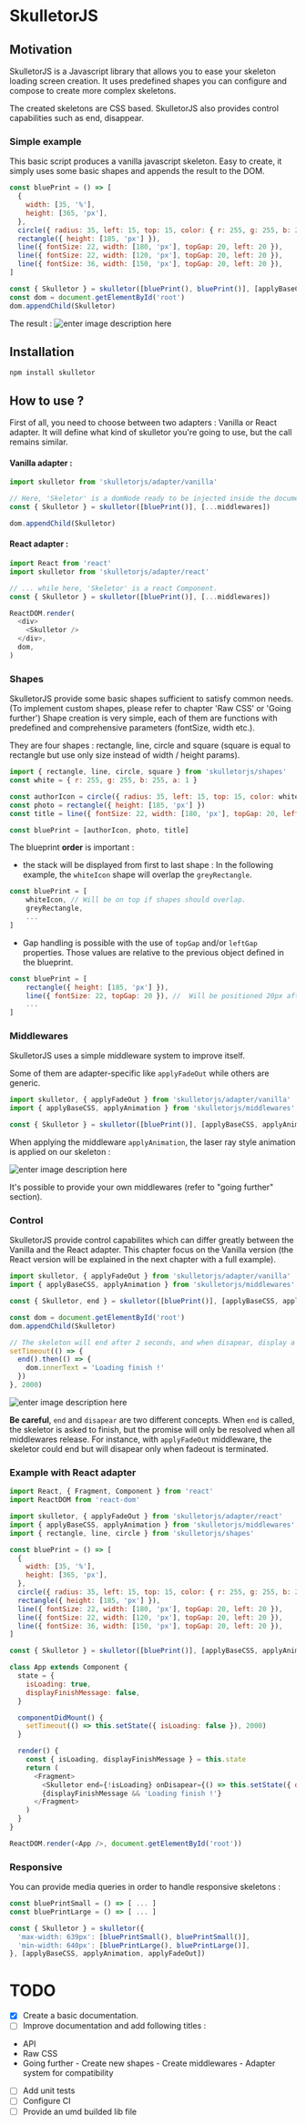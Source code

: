 # SkulletorJS

## Motivation

SkulletorJS is a Javascript library that allows you to ease your skeleton loading screen creation. It uses predefined shapes you can configure and compose to create more complex skeletons.

The created skeletons are CSS based. SkulletorJS also provides control capabilities such as end, disappear.

### Simple example

This basic script produces a vanilla javascript skeleton. Easy to create, it simply uses some basic shapes and appends the result to the DOM.

```javascript
const bluePrint = () => [
  {
    width: [35, '%'],
    height: [365, 'px'],
  },
  circle({ radius: 35, left: 15, top: 15, color: { r: 255, g: 255, b: 255, a: 1 } }),
  rectangle({ height: [185, 'px'] }),
  line({ fontSize: 22, width: [180, 'px'], topGap: 20, left: 20 }),
  line({ fontSize: 22, width: [120, 'px'], topGap: 20, left: 20 }),
  line({ fontSize: 36, width: [150, 'px'], topGap: 20, left: 20 }),
]

const { Skulletor } = skulletor([bluePrint(), bluePrint()], [applyBaseCSS])
const dom = document.getElementById('root')
dom.appendChild(Skulletor)
```

The result :
![enter image description here](https://raw.githubusercontent.com/axel-springer-kugawana/skeletor/master/doc/screen1.JPG)

## Installation

    npm install skulletor

## How to use ?

First of all, you need to choose between two adapters : Vanilla or React adapter. It will define what kind of skulletor you're going to use, but the call remains similar.

#### Vanilla adapter :

```javascript
import skulletor from 'skulletorjs/adapter/vanilla'

// Here, 'Skeletor' is a domNode ready to be injected inside the document ...
const { Skulletor } = skulletor([bluePrint()], [...middlewares])

dom.appendChild(Skulletor)
```

#### React adapter :

```javascript
import React from 'react'
import skulletor from 'skulletorjs/adapter/react'

// ... while here, 'Skeletor' is a react Component.
const { Skulletor } = skulletor([bluePrint()], [...middlewares])

ReactDOM.render(
  <div>
    <Skulletor />
  </div>,
  dom,
)
```

### Shapes

SkulletorJS provide some basic shapes sufficient to satisfy common needs. (To implement custom shapes, please refer to chapter 'Raw CSS' or 'Going further')
Shape creation is very simple, each of them are functions with predefined and comprehensive parameters (fontSize, width etc.).

They are four shapes : rectangle, line, circle and square (square is equal to rectangle but use only size instead of width / height params).

```javascript
import { rectangle, line, circle, square } from 'skulletorjs/shapes'
const white = { r: 255, g: 255, b: 255, a: 1 }

const authorIcon = circle({ radius: 35, left: 15, top: 15, color: white })
const photo = rectangle({ height: [185, 'px'] })
const title = line({ fontSize: 22, width: [180, 'px'], topGap: 20, left: 20 })

const bluePrint = [authorIcon, photo, title]
```

The blueprint **order** is important :

- the stack will be displayed from first to last shape : In the following example, the `whiteIcon` shape will overlap the `greyRectangle`.

```javascript
const bluePrint = [
	whiteIcon, // Will be on top if shapes should overlap.
	greyRectangle,
	...
]
```

- Gap handling is possible with the use of `topGap` and/or `leftGap` properties. Those values are relative to the previous object defined in the blueprint.

```javascript
const bluePrint = [
	rectangle({ height: [185, 'px'] }),
	line({ fontSize: 22, topGap: 20 }), //  Will be positioned 20px after the rectangle.
	...
]
```

### Middlewares

SkulletorJS uses a simple middleware system to improve itself.

Some of them are adapter-specific like `applyFadeOut` while others are generic.

```javascript
import skulletor, { applyFadeOut } from 'skulletorjs/adapter/vanilla'
import { applyBaseCSS, applyAnimation } from 'skulletorjs/middlewares'

const { Skulletor } = skulletor([bluePrint()], [applyBaseCSS, applyAnimation, applyFadeOut])
```

When applying the middleware `applyAnimation`, the laser ray style animation is applied on our skeleton :

![enter image description here](https://raw.githubusercontent.com/axel-springer-kugawana/skeletor/master/doc/screen2.gif)

It's possible to provide your own middlewares (refer to "going further" section).

### Control

SkulletorJS provide control capabilites which can differ greatly between the Vanilla and the React adapter.
This chapter focus on the Vanilla version (the React version will be explained in the next chapter with a full example).

```javascript
import skulletor, { applyFadeOut } from 'skulletorjs/adapter/vanilla'
import { applyBaseCSS, applyAnimation } from 'skulletorjs/middlewares'

const { Skulletor, end } = skulletor([bluePrint()], [applyBaseCSS, applyAnimation, applyFadeOut])

const dom = document.getElementById('root')
dom.appendChild(Skulletor)

// The skeleton will end after 2 seconds, and when disapear, display a text.
setTimeout(() => {
  end().then(() => {
    dom.innerText = 'Loading finish !'
  })
}, 2000)
```

![enter image description here](https://raw.githubusercontent.com/axel-springer-kugawana/skulletorjs/master/doc/screen3.gif)

**Be careful**, `end` and `disapear` are two different concepts.
When `end` is called, the skeletor is asked to finish, but the promise will only be resolved when all middlewares release.
For instance, with `applyFadeOut` middleware, the skeletor could end but will disapear only when fadeout is terminated.

### Example with React adapter

```javascript
import React, { Fragment, Component } from 'react'
import ReactDOM from 'react-dom'

import skulletor, { applyFadeOut } from 'skulletorjs/adapter/react'
import { applyBaseCSS, applyAnimation } from 'skulletorjs/middlewares'
import { rectangle, line, circle } from 'skulletorjs/shapes'

const bluePrint = () => [
  {
    width: [35, '%'],
    height: [365, 'px'],
  },
  circle({ radius: 35, left: 15, top: 15, color: { r: 255, g: 255, b: 255, a: 1 } }),
  rectangle({ height: [185, 'px'] }),
  line({ fontSize: 22, width: [180, 'px'], topGap: 20, left: 20 }),
  line({ fontSize: 22, width: [120, 'px'], topGap: 20, left: 20 }),
  line({ fontSize: 36, width: [150, 'px'], topGap: 20, left: 20 }),
]

const { Skulletor } = skulletor([bluePrint()], [applyBaseCSS, applyAnimation, applyFadeOut])

class App extends Component {
  state = {
    isLoading: true,
    displayFinishMessage: false,
  }

  componentDidMount() {
    setTimeout(() => this.setState({ isLoading: false }), 2000)
  }

  render() {
    const { isLoading, displayFinishMessage } = this.state
    return (
      <Fragment>
        <Skulletor end={!isLoading} onDisapear={() => this.setState({ displayFinishMessage: true })} />
        {displayFinishMessage && 'Loading finish !'}
      </Fragment>
    )
  }
}

ReactDOM.render(<App />, document.getElementById('root'))
```

### Responsive

You can provide media queries in order to handle responsive skeletons :

```javascript
const bluePrintSmall = () => [ ... ]
const bluePrintLarge = () => [ ... ]

const { Skulletor } = skulletor({
  'max-width: 639px': [bluePrintSmall(), bluePrintSmall()],
  'min-width: 640px': [bluePrintLarge(), bluePrintLarge()],
}, [applyBaseCSS, applyAnimation, applyFadeOut])
```

# TODO

- [x] Create a basic documentation.
- [ ] Improve documentation and add following titles :
- API
- Raw CSS
- Going further - Create new shapes - Create middlewares - Adapter system for compatibility
- [ ] Add unit tests
- [ ] Configure CI
- [ ] Provide an umd builded lib file
